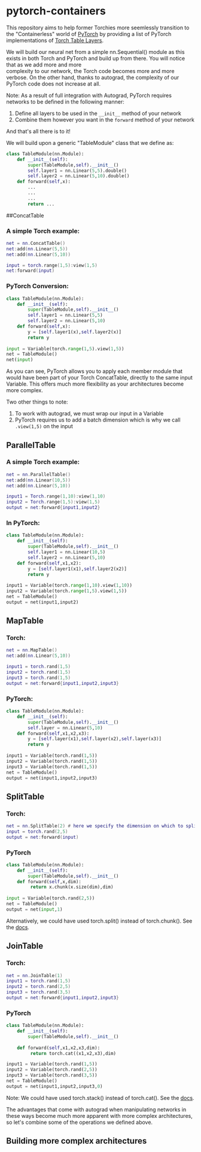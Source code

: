# pytorch-containers

This repository aims to help former Torchies more seemlessly transition to the "Containerless" world of 
[PyTorch](https://github.com/pytorch/pytorch) 
by providing a list of PyTorch implementations of [Torch Table Layers](https://github.com/torch/nn/blob/master/doc/table.md).

We will build our neural net from a simple nn.Sequential() module as this exists in both 
Torch and PyTorch and build up from there.  You will notice that as we add more and more  
complexity to our network, the Torch code becomes more and more verbose.  On the other hand,
thanks to autograd, the complexity of our PyTorch code does not increase at all.  


Note: As a result of full integration with Autograd, PyTorch requires networks to be defined in the following manner:
1. Define all layers to be used in the `__init__` method of your network
2. Combine them however you want in the `forward` method of your network

And that's all there is to it!

We will build upon a generic "TableModule" class that we define as:
```Python
class TableModule(nn.Module):
    def __init__(self):
        super(TableModule,self).__init__()
        self.layer1 = nn.Linear(5,5).double()
        self.layer2 = nn.Linear(5,10).double()
    def forward(self,x):
        ...
        ...
        ...
        return ...
```

##ConcatTable

### A simple Torch example:  
```Lua
net = nn.ConcatTable()
net:add(nn.Linear(5,5))
net:add(nn.Linear(5,10))

input = torch.range(1,5):view(1,5)
net:forward(input)
```

### PyTorch Conversion: 
```Python
class TableModule(nn.Module):
    def __init__(self):
        super(TableModule,self).__init__()
        self.layer1 = nn.Linear(5,5)
        self.layer2 = nn.Linear(5,10)
    def forward(self,x):
        y = [self.layer1(x),self.layer2(x)]
        return y
        
input = Variable(torch.range(1,5).view(1,5))
net = TableModule()
net(input)
```
As you can see, PyTorch allows you to apply each member module that would have been
part of your Torch ConcatTable, directly to the same input Variable.  This offers much more 
flexibility as your architectures become more complex.

Two other things to note: 
1. To work with autograd, we must wrap our input in a Variable
2. PyTorch requires us to add a batch dimension which is why we call `.view(1,5)` on the input


## ParallelTable

### A simple Torch example:
```Lua
net = nn.ParallelTable()
net:add(nn.Linear(10,5))
net:add(nn.Linear(5,10))

input1 = Torch.range(1,10):view(1,10)
input2 = Torch.range(1,5):view(1,5)
output = net:forward{input1,input2}
```

### In PyTorch:
```Python
class TableModule(nn.Module):
    def __init__(self):
        super(TableModule,self).__init__()
        self.layer1 = nn.Linear(10,5)
        self.layer2 = nn.Linear(5,10)
    def forward(self,x1,x2):
        y = [self.layer1(x1),self.layer2(x2)]
        return y
        
input1 = Variable(torch.range(1,10).view(1,10))
input2 = Variable(torch.range(1,5).view(1,5))
net = TableModule()
output = net(input1,input2)
```

## MapTable

### Torch:
```Lua
net = nn.MapTable()
net:add(nn.Linear(5,10))

input1 = torch.rand(1,5)
input2 = torch.rand(1,5)
input3 = torch.rand(1,5)
output = net:forward{input1,input2,input3}
```

### PyTorch:
```Python
class TableModule(nn.Module):
    def __init__(self):
        super(TableModule,self).__init__()
        self.layer = nn.Linear(5,10)
    def forward(self,x1,x2,x3):
        y = [self.layer(x1),self.layer(x2),self.layer(x3)]
        return y
        
input1 = Variable(torch.rand(1,5))
input2 = Variable(torch.rand(1,5))
input3 = Variable(torch.rand(1,5))
net = TableModule()
output = net(input1,input2,input3)
```

## SplitTable

### Torch:
```Lua
net = nn.SplitTable(2) # here we specify the dimension on which to split the input Tensor
input = torch.rand(2,5)
output = net:forward(input)
```

### PyTorch
```Python
class TableModule(nn.Module):
    def __init__(self):
        super(TableModule,self).__init__()
    def forward(self,x,dim):
         return x.chunk(x.size(dim),dim)
        
input = Variable(torch.rand(2,5))
net = TableModule()
output = net(input,1)
```
Alternatively, we could have used torch.split() instead of torch.chunk(). See the [docs](http://pytorch.org/docs/tensors.html).

## JoinTable

### Torch:
```Lua
net = nn.JoinTable(1)
input1 = torch.rand(1,5)
input2 = torch.rand(2,5)
input3 = torch.rand(3,5)
output = net:forward{input1,input2,input3}
```

### PyTorch
```Python
class TableModule(nn.Module):
    def __init__(self):
        super(TableModule,self).__init__()
        
    def forward(self,x1,x2,x3,dim):
         return torch.cat((x1,x2,x3),dim)

input1 = Variable(torch.rand(1,5))
input2 = Variable(torch.rand(2,5))
input3 = Variable(torch.rand(3,5))
net = TableModule()
output = net(input1,input2,input3,0)
```
Note: We could have used torch.stack() instead of torch.cat(). See the [docs](http://pytorch.org/docs/tensors.html).

The advantages that come with autograd when manipulating networks in these ways
become much more apparent with more complex architectures, so let's combine some of the 
operations we defined above. 

## Building more complex architectures 















